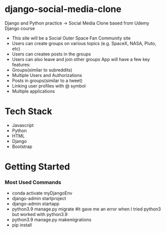 # django-social-media-clone

Django and Python practice -> Social Media Clone based from Udemy Django course

- This site will be a Social Outer Space Fan Community site
- Users can create groups on various topics (e.g. SpaceX, NASA, Pluto, etc)
- Users can createe posts in the groups
- Users can also leave and join other groups
  App will have a few key features:
- Groups(similar to subreddits)
- Multiple Users and Authorizations
- Posts in groups(similar to a tweet)
- Linking user profiles with @ symbol
- Multiple applications

# Tech Stack

- Javascript
- Python
- HTML
- Django
- Bootstrap

# Getting Started

### Most Used Commands

- conda activate myDjangoEnv
- django-admin startproject <projectname>
- django-admin startapp <appname>
- python3.9 manage.py migrate #it gave me an error when I tried python3 but worked with python3.9
- python3.9 manage.py makemigrations <appname>
- pip install <packagename>
